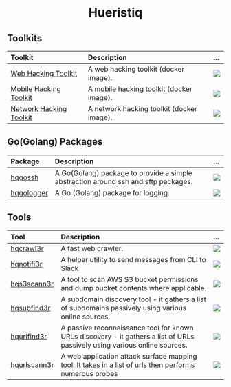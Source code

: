 <div align="center">

<h1>Hueristiq</h1>

</div>

## Toolkits

| Toolkit | Description | ...   |
| :------ | :---------- | :---- |
| [Web Hacking Toolkit](https://github.com/hueristiq/web-hacking-toolkit) | A web hacking toolkit (docker image). | ![](https://img.shields.io/github/stars/hueristiq/web-hacking-toolkit?style=social) |
| [Mobile Hacking Toolkit](https://github.com/hueristiq/mobile-hacking-toolkit) | A mobile hacking toolkit (docker image). | ![](https://img.shields.io/github/stars/hueristiq/mobile-hacking-toolkit?style=social) |
| [Network Hacking Toolkit](https://github.com/hueristiq/network-hacking-toolkit) | A network hacking toolkit (docker image). | ![](https://img.shields.io/github/stars/hueristiq/network-hacking-toolkit?style=social) |

## Go(Golang) Packages

| Package | Description | ...   |
| :------ | :---------- | :---- |
| [hqgossh](https://github.com/hueristiq/hqgossh) | A Go(Golang) package to provide a simple abstraction around ssh and sftp packages. | ![](https://img.shields.io/github/stars/hueristiq/hqgossh?style=social) |
| [hqgologger](https://github.com/hueristiq/hqgologger) | A Go (Golang) package for logging. | ![](https://img.shields.io/github/stars/hueristiq/hqgologger?style=social) |

## Tools

| Tool | Description | ...   |
| :--- | :---------- | :---- |
| [hqcrawl3r](https://github.com/hueristiq/hqcrawl3r) | A fast web crawler. | ![](https://img.shields.io/github/stars/hueristiq/hqcrawl3r?style=social) |
| [hqnotifi3r](https://github.com/hueristiq/hqnotifi3r) | A helper utility to send messages from CLI to Slack | ![](https://img.shields.io/github/stars/hueristiq/hqnotifi3r?style=social) |
| [hqs3scann3r](https://github.com/hueristiq/hqs3scann3r) | A tool to scan AWS S3 bucket permissions and dump bucket contents where applicable. | ![](https://img.shields.io/github/stars/hueristiq/hqs3scann3r?style=social) |
| [hqsubfind3r](https://github.com/hueristiq/hqsubfind3r) | A subdomain discovery tool - it gathers a list of subdomains passively using various online sources. | ![](https://img.shields.io/github/stars/hueristiq/hqsubfind3r?style=social) |
| [hqurlfind3r](https://github.com/hueristiq/hqurlfind3r) | A passive reconnaissance tool for known URLs discovery - it gathers a list of URLs passively using various online sources. | ![](https://img.shields.io/github/stars/hueristiq/hqurlfind3r?style=social) |
| [hqurlscann3r](https://github.com/hueristiq/hqurlscann3r) | A web application attack surface mapping tool. It takes in a list of urls then performs numerous probes | ![](https://img.shields.io/github/stars/hueristiq/hqurlscann3r?style=social) |